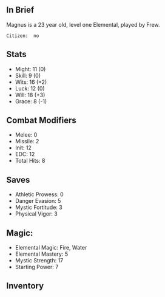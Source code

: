 ## In Brief

Magnus is a 23 year old, level one Elemental, played by Frew.

    Citizen:  no

## Stats

 * Might: 11 (0)
 * Skill: 9 (0)
 * Wits: 16 (+2)
 * Luck: 12 (0)
 * Will: 18 (+3)
 * Grace: 8 (-1)

## Combat Modifiers

 * Melee: 0
 * Missile: 2
 * Init: 12
 * EDC: 12
 * Total Hits: 8

## Saves

 * Athletic Prowess: 0
 * Danger Evasion: 5
 * Mystic Fortitude: 3
 * Physical Vigor: 3

## Magic:

 * Elemental Magic: Fire, Water
 * Elemental Mastery: 5
 * Mystic Strength: 17
 * Starting Power: 7

## Inventory

